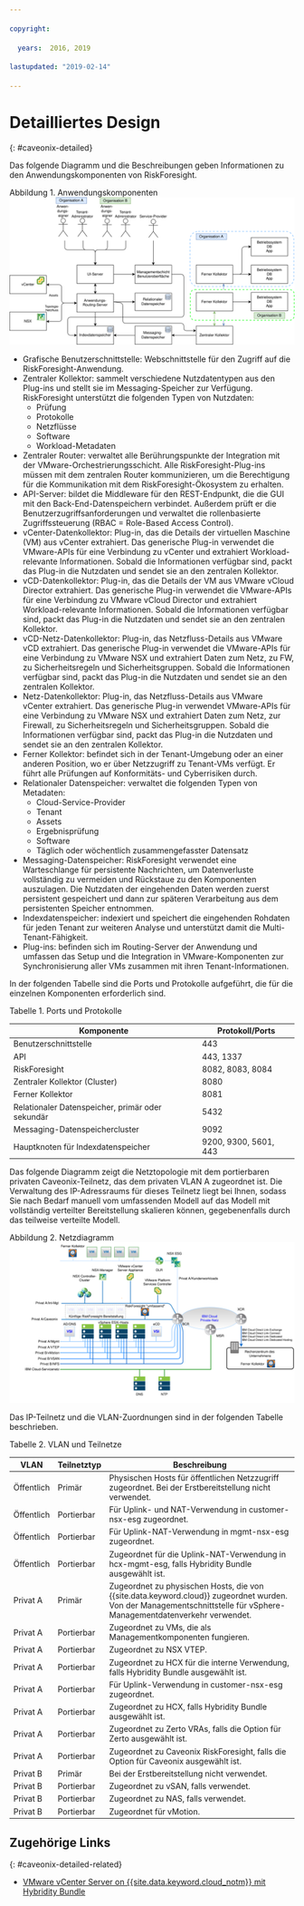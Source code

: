 ```yaml
---

copyright:

  years:  2016, 2019

lastupdated: "2019-02-14"

---
```


# Detailliertes Design
{: #caveonix-detailed}

Das folgende Diagramm und die Beschreibungen geben Informationen zu den Anwendungskomponenten von RiskForesight.

Abbildung 1. Anwendungskomponenten
![Anwendungskomponenten](caveonix-app-components.svg)

-	Grafische Benutzerschnittstelle: Webschnittstelle für den Zugriff auf die RiskForesight-Anwendung.
-	Zentraler Kollektor: sammelt verschiedene Nutzdatentypen aus den Plug-ins und stellt sie im Messaging-Speicher zur Verfügung. RiskForesight unterstützt die folgenden Typen von Nutzdaten:
    - Prüfung
    - Protokolle
    - Netzflüsse
    - Software
    - Workload-Metadaten
- Zentraler Router: verwaltet alle Berührungspunkte der Integration mit der VMware-Orchestrierungsschicht. Alle RiskForesight-Plug-ins müssen mit dem zentralen Router kommunizieren, um die Berechtigung für die Kommunikation mit dem RiskForesight-Ökosystem zu erhalten.
-	API-Server: bildet die Middleware für den REST-Endpunkt, die die GUI mit den Back-End-Datenspeichern verbindet. Außerdem prüft er die Benutzerzugriffsanforderungen und verwaltet die rollenbasierte Zugriffssteuerung (RBAC = Role-Based Access Control).
-	vCenter-Datenkollektor: Plug-in, das die Details der virtuellen Maschine (VM) aus vCenter extrahiert. Das generische Plug-in verwendet die VMware-APIs für eine Verbindung zu vCenter und extrahiert Workload-relevante Informationen. Sobald die Informationen verfügbar sind, packt das Plug-in die Nutzdaten und sendet sie an den zentralen Kollektor.
-	vCD-Datenkollektor: Plug-in, das die Details der VM aus VMware vCloud Director extrahiert. Das generische Plug-in verwendet die VMware-APIs für eine Verbindung zu VMware vCloud Director und extrahiert Workload-relevante Informationen. Sobald die Informationen verfügbar sind, packt das Plug-in die Nutzdaten und sendet sie an den zentralen Kollektor.
-	vCD-Netz-Datenkollektor: Plug-in, das Netzfluss-Details aus VMware vCD extrahiert. Das generische Plug-in verwendet die VMware-APIs für eine Verbindung zu VMware NSX und extrahiert Daten zum Netz, zu FW, zu Sicherheitsregeln und Sicherheitsgruppen. Sobald die Informationen verfügbar sind, packt das Plug-in die Nutzdaten und sendet sie an den zentralen Kollektor.
-	Netz-Datenkollektor: Plug-in, das Netzfluss-Details aus VMware vCenter extrahiert. Das generische Plug-in verwendet VMware-APIs für eine Verbindung zu VMware NSX und extrahiert Daten zum Netz, zur Firewall, zu Sicherheitsregeln und Sicherheitsgruppen. Sobald die Informationen verfügbar sind, packt das Plug-in die Nutzdaten und sendet sie an den zentralen Kollektor.
-	Ferner Kollektor: befindet sich in der Tenant-Umgebung oder an einer anderen Position, wo er über Netzzugriff zu Tenant-VMs verfügt. Er führt alle Prüfungen auf Konformitäts- und Cyberrisiken durch.
-	Relationaler Datenspeicher: verwaltet die folgenden Typen von Metadaten:
    - Cloud-Service-Provider
    - Tenant
    - Assets
    - Ergebnisprüfung
    - Software
    - Täglich oder wöchentlich zusammengefasster Datensatz
-	Messaging-Datenspeicher: RiskForesight verwendet eine Warteschlange für persistente Nachrichten, um Datenverluste vollständig zu vermeiden und Rückstaue zu den Komponenten auszulagen. Die Nutzdaten der eingehenden Daten werden zuerst persistent gespeichert und dann zur späteren Verarbeitung aus dem persistenten Speicher entnommen.
-	Indexdatenspeicher: indexiert und speichert die eingehenden Rohdaten für jeden Tenant zur weiteren Analyse und unterstützt damit die Multi-Tenant-Fähigkeit.
-	Plug-ins: befinden sich im Routing-Server der Anwendung und umfassen das Setup und die Integration in VMware-Komponenten zur Synchronisierung aller VMs zusammen mit ihren Tenant-Informationen.

In der folgenden Tabelle sind die Ports und Protokolle aufgeführt, die für die einzelnen Komponenten erforderlich sind.

Tabelle 1. Ports und Protokolle

|Komponente	|Protokoll/Ports|
|---|---|
|Benutzerschnittstelle|443|
|API|443, 1337|
|RiskForesight|8082, 8083, 8084|
|Zentraler Kollektor (Cluster)|8080|
|Ferner Kollektor|8081|
|Relationaler Datenspeicher, primär oder sekundär|5432|
|Messaging-Datenspeichercluster|9092|
|Hauptknoten für Indexdatenspeicher|9200, 9300, 5601, 443|

Das folgende Diagramm zeigt die Netztopologie mit dem portierbaren privaten Caveonix-Teilnetz, das dem privaten VLAN A zugeordnet ist. Die Verwaltung des IP-Adressraums für dieses Teilnetz liegt bei Ihnen, sodass Sie nach Bedarf manuell vom umfassenden Modell auf das Modell mit vollständig verteilter Bereitstellung skalieren können, gegebenenfalls durch das teilweise verteilte Modell.

Abbildung 2. Netzdiagramm
![Netzdiagramm](caveonix-network.svg)

Das IP-Teilnetz und die VLAN-Zuordnungen sind in der folgenden Tabelle beschrieben.

Tabelle 2. VLAN und Teilnetze

|VLAN 	|Teilnetztyp 	|Beschreibung|
|---|---|---|
|Öffentlich 	|Primär 	|Physischen Hosts für öffentlichen Netzzugriff zugeordnet. Bei der Erstbereitstellung nicht verwendet.|
|Öffentlich	|Portierbar 	|Für Uplink- und NAT-Verwendung in customer-nsx-esg zugeordnet.|
|Öffentlich	|Portierbar 	|Für Uplink-NAT-Verwendung in mgmt-nsx-esg zugeordnet.|
|Öffentlich	|Portierbar 	|Zugeordnet für die Uplink-NAT-Verwendung in hcx-mgmt-esg, falls Hybridity Bundle ausgewählt ist.|
|Privat A 	|Primär 	|Zugeordnet zu physischen Hosts, die von {{site.data.keyword.cloud}} zugeordnet wurden. Von der Managementschnittstelle für vSphere-Managementdatenverkehr verwendet.|
|Privat A 	|Portierbar 	|Zugeordnet zu VMs, die als Managementkomponenten fungieren.|
|Privat A 	|Portierbar 	|Zugeordnet zu NSX VTEP.|
|Privat A 	|Portierbar 	|Zugeordnet zu HCX für die interne Verwendung, falls Hybridity Bundle ausgewählt ist.|
|Privat A 	|Portierbar 	|Für Uplink-Verwendung in customer-nsx-esg zugeordnet.|
|Privat A 	|Portierbar 	|Zugeordnet zu HCX, falls Hybridity Bundle ausgewählt ist.|
|Privat A 	|Portierbar 	|Zugeordnet zu Zerto VRAs, falls die Option für Zerto ausgewählt ist.|
|Privat A 	|Portierbar 	|Zugeordnet zu Caveonix RiskForesight, falls die Option für Caveonix ausgewählt ist.|
|Privat B	|Primär	|Bei der Erstbereitstellung nicht verwendet.|
|Privat B 	|Portierbar 	|Zugeordnet zu vSAN, falls verwendet.|
|Privat B 	|Portierbar 	|Zugeordnet zu NAS, falls verwendet.|
|Privat B 	|Portierbar 	|Zugeordnet für vMotion.|


## Zugehörige Links
{: #caveonix-detailed-related}

* [VMware vCenter Server on {{site.data.keyword.cloud_notm}} mit Hybridity Bundle](/docs/services/vmwaresolutions/archiref/vcs?topic=vmware-solutions-vcs-hybridity-intro)
